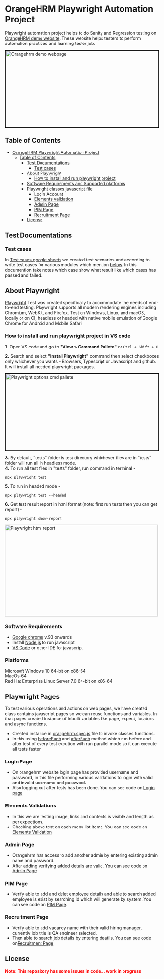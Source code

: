 # OrangeHRM Playwright Automation Project

Playwright automation project helps to do Sanity and Regression testing on [OrangeHRM demo website](https://opensource-demo.orangehrmlive.com/web/index.php/auth/login). These website helps testers to perform automation practices and learning tester job.

<img src="https://www.orangehrm.com/assets/Uploads/Recruitment-ATS-Starter.webp" height="250" width="500" border="2px solid red" title="Orangehrm demo webpage">

## Table of Contents
- [OrangeHRM Playwright Automation Project](#orangehrm-playwright-automation-project)
    - [Table of Contents](#table-of-contents)
        - [Test Documentations](#test-documentations)
            - [Test cases](#test-cases)
        - [About Playwright](#about-playwright)
            - [How to install and run playwright project](#how-to-install-and-run-playwright-project-in-vs-code)
        - [Software Requirements and Supported platforms](#software-requirements)
        - [Playwright classes javascript file](#playwright-pages)
            - [Login Account](#login-page)
            - [Elements validation](#elements-validations)
            - [Admin Page](#admin-page)
            - [PIM Page](#pim-page)
            - [Recruitment Page](#recruitment-page)
        - [License](#license)
## Test Documentations
### Test cases
In [Test cases google sheets](https://docs.google.com/spreadsheets/d/1fmo0jnqB3JmEo_N_FLTYuVMx_YjIy4j_HHYslDaNru0/edit?usp=sharing) we created test scenarios and according to write test cases for various modules which mention [below](#playwright-pages). In this documention take notes which case show what result like which cases has passed and failed.

## About Playwright
[Playwright](https://playwright.dev/) Test was created specifically to accommodate the needs of end-to-end testing. Playwright supports all modern rendering engines including Chromium, WebKit, and Firefox. Test on Windows, Linux, and macOS, locally or on CI, headless or headed with native mobile emulation of Google Chrome for Android and Mobile Safari.

### How to install and run playwright project in VS code
**1.** Open VS code and go to **"View > Command Pallete"** or ``` Ctrl + Shift + P ```</br>

**2.** Search and select **"Install Playwright"** command then select checkboxes only whichever you wants - Browsers, Typescript or Javascript and github. It will install all needed playwright packages.

<img src="https://miro.medium.com/v2/resize:fit:1400/1*qhq9IchY4htEom0KmyizZQ.png" height="250" width="500" border="2px solid red" title="Playwright options cmd pallete"></br>

**3.** By default, "tests" folder is test directory whichever files are in "tests" folder will run all in headless mode.</br>
**4.** To run all test files in "tests" folder, run command in terminal - 
   ```
   npx playwright test
   ```
**5.** To run in headed mode -
   ```
   npx playwright test --headed
   ```
**6.** Get test result report in html format (note: first run tests then you can get report) -
   ```
   npx playwright show-report
   ```
   <img src="https://res.cloudinary.com/debsobrien/image/upload/f_auto,q_auto/v1648215659/debbie.codes/blog/2022/test-report_dio73s.png" height="300" width="500" title="Playwright html report"></br>
   
### Software Requirements 
- [Google chrome](https://www.google.com/chrome/?brand=CHBD&gclid=CjwKCAiAhqCdBhB0EiwAH8M_GmD_PXuQf4ajyAGVFnDsf1qPOQHr0SuP7KztEpC0adX9mu29qRPhLhoC5GIQAvD_BwE&gclsrc=aw.ds) v.93 onwards  
- Install [Node.js](https://nodejs.org/en/download/) to run javascript </br>
- [VS Code](https://code.visualstudio.com/download) or other IDE for javascript

### Platforms
Microsoft Windows 10 64-bit on x86-64  
MacOs-64  
Red Hat Enterprise Linux Server 7.0 64-bit on x86-64

## Playwright Pages
To test various operations and actions on web pages, we have created class contains javascript pages so we can reuse functions and variables. In that pages created instance of inbuilt variables like page, expect, locators and async functions.
- Created instance in [orangehrm.spec.js](.//tests//Orangehrm.spec.js) file to invoke classes functions.
- In this using [beforeEach](https://playwright.dev/docs/api/class-test#test-before-each) and [afterEach](https://playwright.dev/docs/api/class-test#test-after-each) method which run before and after test of every test excution with run parallel mode so it can execute all tests faster.
  
### Login Page
- On orangehrm website login page has provided username and password, in this file performing various validations to login with valid and invalid username and password.
- Also logging out after tests has been done. You can see code on [Login page](.//Pages//LoginPage.js)
### Elements Validations
- In this we are testing image, links and contents is visible and length as per expections.
- Checking above test on each menu list items. You can see code on [Elements Validation](.//Pages//ElementsValidation.js)
### Admin Page
- Orangehrm has access to add another admin by entering existing admin name and password.
- After adding verifying added details are valid. You can see code on [Admin Page](.//Pages//AddAdmin.js)
### PIM Page
- Verify able to add and delet employee details and able to search added employee is exist by searching id which will generate by system. You can see code on [PIM Page](.//Pages//AddEmployee.js).
### Recruitment Page
- Verify able to add vacancy name with their valid hiring manager, currently job title is QA engineer selected.
- Then able to search job details by entering deatils. You can see code on[Recruitment Page](.//Pages//AddVacancy.js)

## License

<h4 style="color:red">Note: This repository has some issues in code... work in progress</h4>
